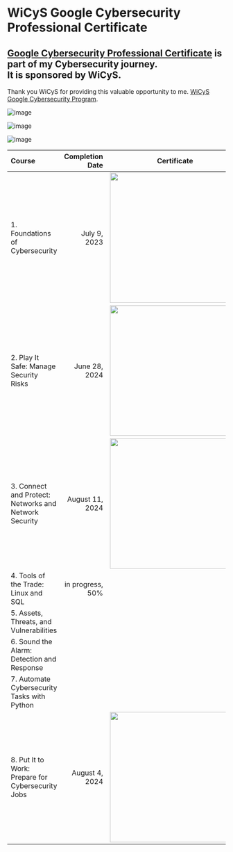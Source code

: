 <h1>WiCyS Google Cybersecurity Professional Certificate</h1>

<h2><a href="https://www.coursera.org/professional-certificates/google-cybersecurity">Google Cybersecurity Professional Certificate</a> is part of my Cybersecurity journey.<br>
It is sponsored by WiCyS.</h2>

<p>Thank you WiCyS for providing this valuable opportunity to me. <a href="https://www.wicys.org/benefits/google-cybersecurity-certificate-program/">WiCyS Google Cybersecurity Program</a>.</p>

![image](https://github.com/user-attachments/assets/35be29fe-d432-4abc-b2c9-4068da30b7d6)

![image](https://github.com/user-attachments/assets/8b79c0cd-1328-49ad-99cd-f269b347afb1)

![image](https://github.com/user-attachments/assets/ae596469-d435-4154-a226-9369d0ce1737)

<div align="center">
  
| Course                                                 | Completion Date     | Certificate                                                                                         |  
| :----------------------------------------------------- | ------------------: | :-------------------------------------------------------------------------------------------------: |
| 1.  Foundations of Cybersecurity                       | July 9, 2023        | <img src="https://github.com/user-attachments/assets/bed9c780-d92b-4702-9a89-d4aeca783554" style="width:300px;"/> |
| 2.  Play It Safe: Manage Security Risks                | June 28, 2024       | <img src="https://github.com/user-attachments/assets/4cedb6a7-b620-4ffa-9bdf-2bb842bd20a4" style="width:300px;"/> |
| 3.  Connect and Protect: Networks and Network Security | August 11, 2024     | <img src="https://github.com/user-attachments/assets/707ef86e-ec5a-40b4-893e-b85f7e266715" style="width:300px;"/> |
| 4.  Tools of the Trade: Linux and SQL                  | in progress, 50%    |                                                               |
| 5.  Assets, Threats, and Vulnerabilities               |                     |                                                               |
| 6.  Sound the Alarm: Detection and Response            |                     |                                                               |
| 7.  Automate Cybersecurity Tasks with Python           |                     |                                                               |
| 8.  Put It to Work: Prepare for Cybersecurity Jobs     | August 4, 2024      | <img src="https://github.com/user-attachments/assets/3feba72a-7969-4f01-9908-ca1b7d2e93f1" style="width:300px;"/> |

</div>
